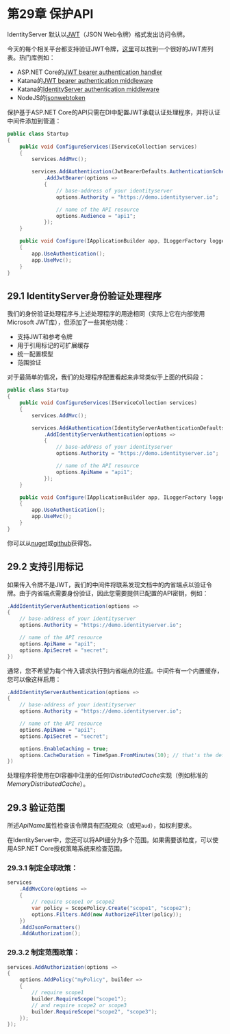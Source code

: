 # 第29章 保护API
IdentityServer 默认以[JWT](https://tools.ietf.org/html/rfc7519)（JSON Web令牌）格式发出访问令牌。

今天的每个相关平台都支持验证JWT令牌，[这里](https://jwt.io/)可以找到一个很好的JWT库列表。热门库例如：

* ASP.NET Core的[JWT bearer authentication handler](https://www.nuget.org/packages/Microsoft.AspNetCore.Authentication.JwtBearer/)
* Katana的[JWT bearer authentication middleware](https://www.nuget.org/packages/Microsoft.Owin.Security.Jwt)
* Katana的[IdentityServer authentication middleware](https://identityserver.github.io/Documentation/docsv2/consuming/overview.html)
* NodeJS的[jsonwebtoken](https://www.npmjs.com/package/jsonwebtoken) 

保护基于ASP.NET Core的API只需在DI中配置JWT承载认证处理程序，并将认证中间件添加到管道：

``` C#
public class Startup
{
    public void ConfigureServices(IServiceCollection services)
    {
        services.AddMvc();

        services.AddAuthentication(JwtBearerDefaults.AuthenticationScheme)
            .AddJwtBearer(options =>
            {
                // base-address of your identityserver
                options.Authority = "https://demo.identityserver.io";

                // name of the API resource
                options.Audience = "api1";
            });
    }

    public void Configure(IApplicationBuilder app, ILoggerFactory loggerFactory)
    {
        app.UseAuthentication();
        app.UseMvc();
    }
}
```  

## 29.1 IdentityServer身份验证处理程序
我们的身份验证处理程序与上述处理程序的用途相同（实际上它在内部使用Microsoft JWT库），但添加了一些其他功能：

* 支持JWT和参考令牌
* 用于引用标记的可扩展缓存
* 统一配置模型
* 范围验证  


对于最简单的情况，我们的处理程序配置看起来非常类似于上面的代码段：

``` C#
public class Startup
{
    public void ConfigureServices(IServiceCollection services)
    {
        services.AddMvc();

        services.AddAuthentication(IdentityServerAuthenticationDefaults.AuthenticationScheme)
            .AddIdentityServerAuthentication(options =>
            {
                // base-address of your identityserver
                options.Authority = "https://demo.identityserver.io";

                // name of the API resource
                options.ApiName = "api1";
            });
    }

    public void Configure(IApplicationBuilder app, ILoggerFactory loggerFactory)
    {
        app.UseAuthentication();
        app.UseMvc();
    }
}
```   

你可以从[nuget](https://www.nuget.org/packages/IdentityServer4.AccessTokenValidation/)或[github](https://github.com/IdentityServer/IdentityServer4.AccessTokenValidation)获得包。

## 29.2 支持引用标记
如果传入令牌不是JWT，我们的中间件将联系发现文档中的内省端点以验证令牌。由于内省端点需要身份验证，因此您需要提供已配置的API密钥，例如：

``` C#
.AddIdentityServerAuthentication(options =>
{
    // base-address of your identityserver
    options.Authority = "https://demo.identityserver.io";

    // name of the API resource
    options.ApiName = "api1";
    options.ApiSecret = "secret";
})
```   

通常，您不希望为每个传入请求执行到内省端点的往返。中间件有一个内置缓存，您可以像这样启用：

``` C#
.AddIdentityServerAuthentication(options =>
{
    // base-address of your identityserver
    options.Authority = "https://demo.identityserver.io";

    // name of the API resource
    options.ApiName = "api1";
    options.ApiSecret = "secret";

    options.EnableCaching = true;
    options.CacheDuration = TimeSpan.FromMinutes(10); // that's the default
})
```

处理程序将使用在DI容器中注册的任何*IDistributedCache*实现（例如标准的*MemoryDistributedCache*）。

## 29.3 验证范围
所述*ApiName*属性检查该令牌具有匹配观众（或短`aud`），如权利要求。

在IdentityServer中，您还可以将API细分为多个范围。如果需要该粒度，可以使用ASP.NET Core授权策略系统来检查范围。

### 29.3.1 制定全球政策： 

``` C#
services
    .AddMvcCore(options =>
    {
        // require scope1 or scope2
        var policy = ScopePolicy.Create("scope1", "scope2");
        options.Filters.Add(new AuthorizeFilter(policy));
    })
    .AddJsonFormatters()
    .AddAuthorization();
```  

### 29.3.2 制定范围政策：
``` C#
services.AddAuthorization(options =>
{
    options.AddPolicy("myPolicy", builder =>
    {
        // require scope1
        builder.RequireScope("scope1");
        // and require scope2 or scope3
        builder.RequireScope("scope2", "scope3");
    });
});
```